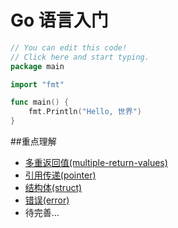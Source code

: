 # Go 语言入门

```go
// You can edit this code!
// Click here and start typing.
package main

import "fmt"

func main() {
	fmt.Println("Hello, 世界")
}
```

##重点理解
* [多重返回值(multiple-return-values)](src/13.multiple-return-values.go) 
* [引用传递(pointer)](src/17.pointers.go)
* [结构体(struct)](src/18.structs.go)
* [错误(error)](src/21.errors.go)
* 待完善...

